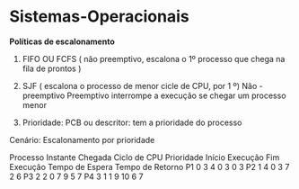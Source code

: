 # Sistemas-Operacionais

**Políticas de escalonamento**

1) FIFO OU FCFS ( não preemptivo, escalona o 1º processo que chega na fila de prontos )
   
2) SJF ( escalona o processo de menor cicle de CPU, por 1 º) 
Não - preemptivo
Preemptivo interrompe a execução se chegar um processo menor

3) Prioridade: PCB ou descritor: tem a prioridade do processo

Cenário: Escalonamento por prioridade                             

Processo	Instante Chegada	Ciclo de CPU	Prioridade	Início Execução	Fim Execução	Tempo de Espera	Tempo de Retorno
P1	0	3	4	0	3	0	3
P2	1	4	0	3	7	2	6
P3	2	2	0	7	9	5	7
P4	3	1	1	9	10	6	7
